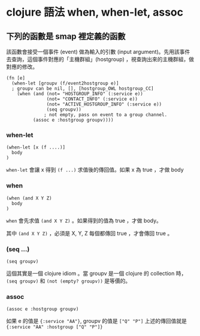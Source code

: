 # clojure 語法 when, when-let, assoc

## 下列的函數是 smap 裡定義的函數
該函數會接受一個事件 (event) 做為輸入的引數 (input argument)。先用該事件去查詢，這個事件對應的「主機群組」(hostgroup) ，視查詢出來的主機群組，做對應的修改。

```
(fn [e]
  (when-let [groupv (f/event2hostgroup e)]
  ; groupv can be nil, [], [hostgroup_OWL hostgroup_CC]
    (when (and (not= "HOSTGROUP_INFO" (:service e))
               (not= "CONTACT_INFO" (:service e)) 
               (not= "ACTIVE_HOSTGROUP_INFO" (:service e)) 
               (seq groupv))
              ; not empty, pass on event to a group channel.
          (assoc e :hostgroup groupv))))
```

### when-let
```
(when-let [x (f ....)]
  body
)
```
`when-let` 會讓 x 得到 `(f ...)` 求值後的傳回值。如果 x 為 true ，才做 body

### when
```
(when (and X Y Z)
  body
)
```
`when` 會先求值 `(and X Y Z)` 。如果得到的值為 true ，才做 body。

其中 `(and X Y Z)` ，必須是 X, Y, Z 每個都傳回 true ，才會傳回 true 。

### (seq ...)
```
(seq groupv)
```
這個其實是一個 clojure idiom 。當 groupv 是一個 clojure 的 collection 時， `(seq groupv)` 和 `(not (empty? groupv))` 是等價的。

### assoc 
```
(assoc e :hostgroup groupv)
```
如果 e 的值是 `{:service "AA"}`, groupv 的值是 `["Q" "P"]`
上述的傳回值就是 `{:service "AA" :hostgroup ["Q" "P"]}`